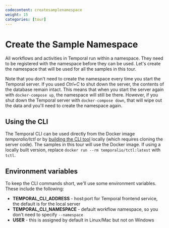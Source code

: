 ```yaml
---
codecontent: createsamplenamespace
weight: 15
categories: [tour]
---
```


# Create the Sample Namespace

All workflows and activities in Temporal run within a namespace. They need to be registered with the namespace before 
they can be used. Let's create the namespace that will be used for all the samples in this tour.

Note that you don't need to create the namespace every time you start the Temporal server. If you used *Ctrl+C* to 
shut down the server, the contents of the database remain intact. This means that when you start the server 
again with `docker-compose up`, the namespace will still be there. However, if you shut down the Temporal server 
with `docker-compose down`, that will wipe out the data and you'll need to create the namespace again.

## Using the CLI

The Temporal CLI can be used directly from the Docker image *temporalio/tctl* or by 
[building the CLI tool](https://github.com/temporalio/temporal/tree/master/tools/cli#how) locally (which requires 
cloning the server code). The samples in this tour will use the Docker image. If using a locally built 
version, replace `docker run --rm temporalio/tctl:latest` with `tctl`.

## Environment variables

To keep the CLI commands short, we'll use some environment variables. These include the following:

- **TEMPORAL_CLI_ADDRESS** - host:port for Temporal frontend service, the default is for the local server
- **TEMPORAL_CLI_NAMESPACE** - default workflow namespace, so you don't need to specify `--namespace`
- **USER** - this is assigned by default in Linux/Mac but not on Windows
